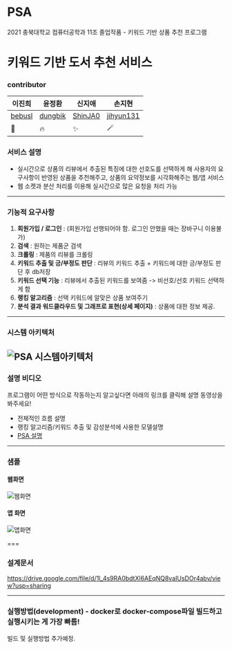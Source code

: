 # PSA
2021 충북대학교 컴퓨터공학과 11조 졸업작품 - 키워드 기반 상품 추천 프로그램
# 키워드 기반 도서 추천 서비스
### contributor
|이진희|윤정환|신지애|손지현 |
|------|---|---| --- |
| [bebusl](https://github.com/bebusl)              |      [dungbik](https://github.com/dungbik)         |   [ShinJA0](https://github.com/ShinJA0)|[jihyun131](https://github.com/jihyun131)      |
| 🌴                                               | 🔥                                               |✨                                         |      🪄  |



### 서비스 설명
* 실시간으로 상품의 리뷰에서 추출된 특징에 대한 선호도를 선택하게 해 사용자의 요구사항이 반영된 상품을 추천해주고, 상품의 요약정보를 시각화해주는 웹/앱 서비스
* 웹 소켓과 분산 처리를 이용해 실시간으로 많은 요청을 처리 가능

----
### 기능적 요구사항
1. **회원가입 / 로그인** : (회원가입 선행되어야 함. 로그인 안했을 때는 장바구니 이용불가)
2. **검색** : 원하는 제품군 검색
3. **크롤링** : 제품의 리뷰를 크롤링
4. **키워드 추출 및 긍/부정도 판단** : 리뷰의 키워드 추출 + 키워드에 대한 긍/부정도 판단 후 db저장
5. **키워드 선택 기능** : 리뷰에서 추출된 키워드를 보여줌 -> 비선호/선호 키워드 선택하게 함
6. **랭킹 알고리즘** : 선택 키워드에 알맞은 상품 보여주기
7. **분석 결과 워드클라우드 및 그래프로 표현(상세 페이지)** : 상품에 대한 정보 제공.

----
### 시스템 아키텍처
![PSA 시스템아키텍처](https://user-images.githubusercontent.com/49019236/159383240-33a08847-0d26-4183-9929-4fab8f9edc01.png)
---
### 설명 비디오
프로그램이 어떤 방식으로 작동하는지 알고싶다면 아래의 링크를 클릭해 설명 동영상을 봐주세요!
* 전체적인 흐름 설명
* 랭킹 알고리즘/키워드 추출 및 감성분석에 사용한 모델설명
* [PSA 설명](https://drive.google.com/file/d/1jMwQwm8Zdw_N8_HvpXhdfIieWiMjfytX/view?usp=sharing)
---

### 샘플
#### 웹화면
![웹화면](https://user-images.githubusercontent.com/49019236/159382447-5b223d81-d68c-43a3-b9ec-7427918c25b3.gif)
#### 앱 화면
![앱화면](https://user-images.githubusercontent.com/49019236/159383022-011f29ec-7bcd-46ae-baf5-77c58d4b37b0.gif)

===
### 설계문서
https://drive.google.com/file/d/1l_4s9RA0bdtXl6AEqNQ8vaIUsDOr4abv/view?usp=sharing

---
### 실행방법(development) - docker로 docker-compose파일 빌드하고 실행시키는 게 가장 빠름!
빌드 및 실행방법 추가예정.
